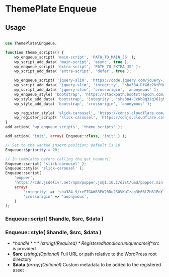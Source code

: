 # ThemePlate Enqueue

## Usage

```php

use ThemePlate\Enqueue;

function theme_scripts() {
	wp_enqueue_script( 'main-script', 'PATH_TO_MAIN_JS' );
	wp_script_add_data( 'main-script', 'async', true );
	wp_enqueue_script( 'extra-script', 'PATH_TO_EXTRA_JS' );
	wp_script_add_data( 'extra-script', 'defer', true );

	wp_enqueue_script( 'jquery-slim', 'https://code.jquery.com/jquery-3.5.1.slim.min.js', array(), '3.5.1', true );
	wp_script_add_data( 'jquery-slim', 'integrity', 'sha384-DfXdz2htPH0lsSSs5nCTpuj/zy4C+OGpamoFVy38MVBnE+IbbVYUew+OrCXaRkfj' );
	wp_script_add_data( 'jquery-slim', 'crossorigin', 'anonymous' );
	wp_enqueue_style( 'bootstrap', 'https://stackpath.bootstrapcdn.com/bootstrap/4.5.2/css/bootstrap.min.css', array(), '4.5.2' );
	wp_style_add_data( 'bootstrap', 'integrity', 'sha384-JcKb8q3iqJ61gNV9KGb8thSsNjpSL0n8PARn9HuZOnIxN0hoP+VmmDGMN5t9UJ0Z' );
	wp_style_add_data( 'bootstrap', 'crossorigin', 'anonymous' );

	wp_register_style( 'slick-carousel', 'https://cdnjs.cloudflare.com/ajax/libs/slick-carousel/1.9.0/slick.min.css', array(), '1.9.0', 'all' );
	wp_register_script( 'slick-carousel', 'https://cdnjs.cloudflare.com/ajax/libs/slick-carousel/1.9.0/slick.min.js', array(), '1.9.0', true );
}
add_action( 'wp_enqueue_scripts', 'theme_scripts' );

add_action( 'init', array( Enqueue::class, 'init' ) );

// Set to the wanted insert position; default is 10
Enqueue::$priority = 20;

// In templates before calling the get_header()
Enqueue::script( 'slick-carousel' );
Enqueue::style( 'slick-carousel' );
Enqueue::script(
	'popper',
	'https://cdn.jsdelivr.net/npm/popper.js@1.16.1/dist/umd/popper.min.js',
	array(
		'integrity' => 'sha384-9/reFTGAW83EW2RDu2S0VKaIzap3H66lZH81PoYlFhbGU+6BZp6G7niu735Sk7lN',
		'crossorigin' => 'anonymous',
	)
);
```

### Enqueue::script( $handle, $src, $data )
### Enqueue::style( $handle, $src, $data )
- **$handle** *(string)(Required)* Registered handle or unique name if *$src* is provided
- **$src** *(string)(Optional)* Full URL or path relative to the WordPress root directory
- **$data** *(array)(Optional)* Custom metadata to be added to the registered asset
